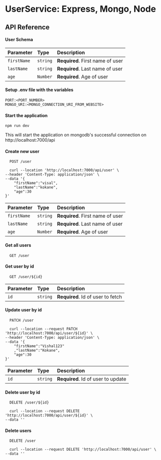 
# UserService: Express, Mongo, Node



## API Reference

#### User Schema
| Parameter | Type     | Description                       |
| :-------- | :------- | :-------------------------------- |
| `firstName`      | `string` | **Required**. First name of user |
| `lastName`      | `string` | **Required**. Last name of user |
| `age`      | `Number` | **Required**. Age of user |



#### Setup .env file with the variables

```
PORT:<PORT_NUMBER>
MONGO_URI:<MONGO_CONNECTION_URI_FROM_WEBSITE>
```

#### Start the application

```
npm run dev
```
This will start the application on mongodb's successful connection on http://localhost:7000/api
 


#### Create new user

```
  POST /user

  curl --location 'http://localhost:7000/api/user' \
--header 'Content-Type: application/json' \
--data '{
    "firstName":"visal",
    "lastName":"kokane",
    "age":30
}'
```

| Parameter | Type     | Description                       |
| :-------- | :------- | :-------------------------------- |
| `firstName`      | `string` | **Required**. First name of user |
| `lastName`      | `string` | **Required**. Last name of user |
| `age`      | `Number` | **Required**. Age of user |



#### Get all users

```
  GET /user
```
#### Get user by id

```
  GET /user/${id}
```

| Parameter | Type     | Description                       |
| :-------- | :------- | :-------------------------------- |
| `id`      | `string` | **Required**. Id of user to fetch |




#### Update user by id

```
  PATCH /user

  curl --location --request PATCH 'http://localhost:7000/api/user/${id}' \
--header 'Content-Type: application/json' \
--data '{
    "firstName":"Vishal123"
    ,"lastName":"Kokane",
    "age":30
}'

```
| Parameter | Type     | Description                       |
| :-------- | :------- | :-------------------------------- |
| `id`      | `string` | **Required**. Id of user to update |



#### Delete user by id

```
  DELETE /user/${id}

  curl --location --request DELETE 'http://localhost:7000/api/user/${id}' \
--data ''
```

#### Delete users

```
  DELETE /user

  curl --location --request DELETE 'http://localhost:7000/api/user' \
--data ''
```
